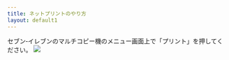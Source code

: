 ```yaml
---
title: ネットプリントのやり方
layout: default1
---
```

セブン‐イレブンのマルチコピー機のメニュー画面上で「プリント」を押してください。
<img src="../../flow_step3-capture_01.png" style="display: inline; margin: 0;">

